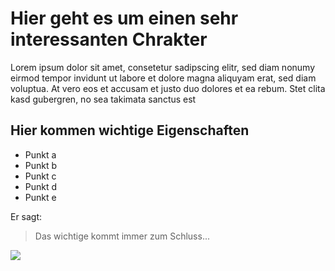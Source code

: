 # Hier geht es um einen sehr interessanten Chrakter

Lorem ipsum dolor sit amet, consetetur sadipscing elitr, sed diam nonumy eirmod tempor invidunt ut labore et dolore magna aliquyam erat, sed diam voluptua. At vero eos et accusam et justo duo dolores et ea rebum. Stet clita kasd gubergren, no sea takimata sanctus est

## Hier kommen wichtige Eigenschaften

* Punkt a
* Punkt b
* Punkt c
* Punkt d
* Punkt e

Er sagt:
> Das wichtige kommt immer zum Schluss...

<img src="http://web.archive.org/web/20170716094505im_/http://www.klis.de/fileadmin/sunflower_62/template/images/img_header.jpg"/>

